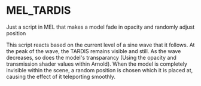 # MEL_TARDIS
Just a script in MEL that makes a model fade in opacity and randomly adjust position

This script reacts based on the current level of a sine wave that it follows. At the peak of the wave, the TARDIS remains visible and still. As the wave decreases, so does the model's transparancy (Using the opacity and transmission shader values within Arnold). When the model is completely invisible within the scene, a random position is chosen which it is placed at, causing the effect of it teleporting smoothly.
